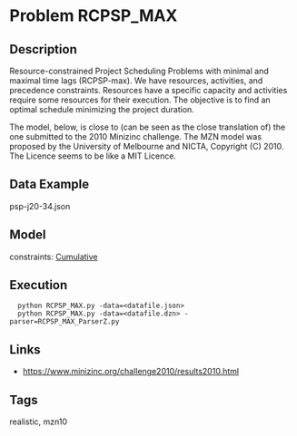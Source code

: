 # Problem RCPSP_MAX
## Description
Resource-constrained Project Scheduling Problems with minimal and maximal time lags (RCPSP-max).
We have resources, activities, and precedence constraints.
Resources have a specific capacity and activities require some resources for their execution.
The objective is to find an optimal schedule minimizing the project duration.

The model, below, is close to (can be seen as the close translation of) the one submitted to the 2010 Minizinc challenge.
The MZN model was proposed by the University of Melbourne and NICTA, Copyright (C) 2010.
The Licence seems to be like a MIT Licence.

## Data Example
  psp-j20-34.json

## Model
  constraints: [Cumulative](http://pycsp.org/documentation/constraints/Cumulative)

## Execution
```
  python RCPSP_MAX.py -data=<datafile.json>
  python RCPSP_MAX.py -data=<datafile.dzn> -parser=RCPSP_MAX_ParserZ.py
```

## Links
  - https://www.minizinc.org/challenge2010/results2010.html

## Tags
  realistic, mzn10
